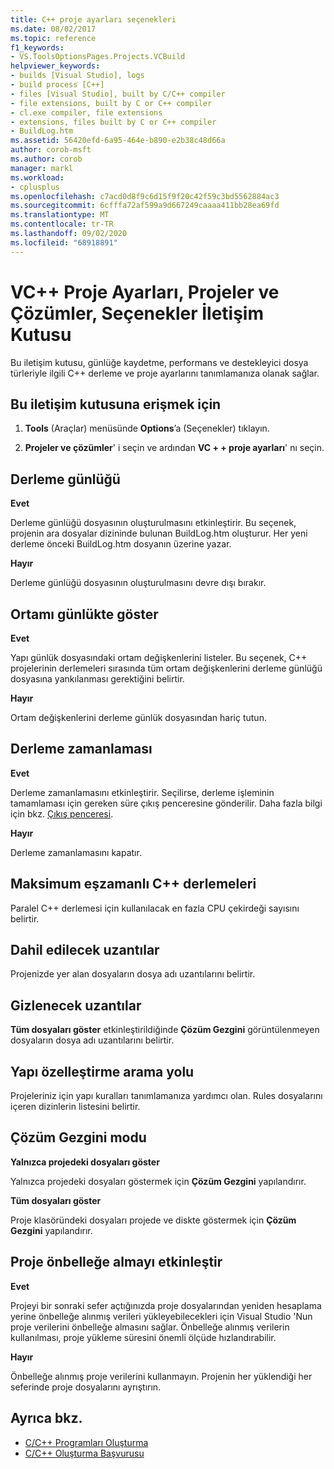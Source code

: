```yaml
---
title: C++ proje ayarları seçenekleri
ms.date: 08/02/2017
ms.topic: reference
f1_keywords:
- VS.ToolsOptionsPages.Projects.VCBuild
helpviewer_keywords:
- builds [Visual Studio], logs
- build process [C++]
- files [Visual Studio], built by C/C++ compiler
- file extensions, built by C or C++ compiler
- cl.exe compiler, file extensions
- extensions, files built by C or C++ compiler
- BuildLog.htm
ms.assetid: 56420efd-6a95-464e-b890-e2b38c48d66a
author: corob-msft
ms.author: corob
manager: markl
ms.workload:
- cplusplus
ms.openlocfilehash: c7acd0d8f9c6d15f9f20c42f59c3bd5562884ac3
ms.sourcegitcommit: 6cfffa72af599a9d667249caaaa411bb28ea69fd
ms.translationtype: MT
ms.contentlocale: tr-TR
ms.lasthandoff: 09/02/2020
ms.locfileid: "68918891"
---
```

# <a name="vc-project-settings-projects-and-solutions-options-dialog-box"></a>VC++ Proje Ayarları, Projeler ve Çözümler, Seçenekler İletişim Kutusu

Bu iletişim kutusu, günlüğe kaydetme, performans ve destekleyici dosya türleriyle ilgili C++ derleme ve proje ayarlarını tanımlamanıza olanak sağlar.

## <a name="to-access-this-dialog-box"></a>Bu iletişim kutusuna erişmek için

1. **Tools** (Araçlar) menüsünde **Options**’a (Seçenekler) tıklayın.

2. **Projeler ve çözümler**' i seçin ve ardından **VC + + proje ayarları**' nı seçin.

## <a name="build-logging"></a>Derleme günlüğü

 **Evet**

  Derleme günlüğü dosyasının oluşturulmasını etkinleştirir. Bu seçenek, projenin ara dosyalar dizininde bulunan BuildLog.htm oluşturur. Her yeni derleme önceki BuildLog.htm dosyanın üzerine yazar.

 **Hayır**

  Derleme günlüğü dosyasının oluşturulmasını devre dışı bırakır.

## <a name="show-environment-in-log"></a>Ortamı günlükte göster

 **Evet**

Yapı günlük dosyasındaki ortam değişkenlerini listeler. Bu seçenek, C++ projelerinin derlemeleri sırasında tüm ortam değişkenlerini derleme günlüğü dosyasına yankılanması gerektiğini belirtir.

 **Hayır**

Ortam değişkenlerini derleme günlük dosyasından hariç tutun.

## <a name="build-timing"></a>Derleme zamanlaması

 **Evet**

  Derleme zamanlamasını etkinleştirir. Seçilirse, derleme işleminin tamamlaması için gereken süre çıkış penceresine gönderilir. Daha fazla bilgi için bkz. [Çıkış penceresi](../../ide/reference/output-window.md).

 **Hayır**

Derleme zamanlamasını kapatır.

## <a name="maximum-concurrent-c-compilations"></a>Maksimum eşzamanlı C++ derlemeleri

Paralel C++ derlemesi için kullanılacak en fazla CPU çekirdeği sayısını belirtir.

## <a name="extensions-to-include"></a>Dahil edilecek uzantılar

Projenizde yer alan dosyaların dosya adı uzantılarını belirtir.

## <a name="extensions-to-hide"></a>Gizlenecek uzantılar

**Tüm dosyaları göster** etkinleştirildiğinde **Çözüm Gezgini** görüntülenmeyen dosyaların dosya adı uzantılarını belirtir.

## <a name="build-customization-search-path"></a>Yapı özelleştirme arama yolu

Projeleriniz için yapı kuralları tanımlamanıza yardımcı olan. Rules dosyalarını içeren dizinlerin listesini belirtir.

## <a name="solution-explorer-mode"></a>Çözüm Gezgini modu

**Yalnızca projedeki dosyaları göster**

Yalnızca projedeki dosyaları göstermek için **Çözüm Gezgini** yapılandırır.

**Tüm dosyaları göster**

Proje klasöründeki dosyaları projede ve diskte göstermek için **Çözüm Gezgini** yapılandırır.

## <a name="enable-project-caching"></a>Proje önbelleğe almayı etkinleştir

**Evet**

Projeyi bir sonraki sefer açtığınızda proje dosyalarından yeniden hesaplama yerine önbelleğe alınmış verileri yükleyebilecekleri için Visual Studio 'Nun proje verilerini önbelleğe almasını sağlar. Önbelleğe alınmış verilerin kullanılması, proje yükleme süresini önemli ölçüde hızlandırabilir.

**Hayır**

Önbelleğe alınmış proje verilerini kullanmayın. Projenin her yüklendiği her seferinde proje dosyalarını ayrıştırın.

## <a name="see-also"></a>Ayrıca bkz.

- [C/C++ Programları Oluşturma](/cpp/build/projects-and-build-systems-cpp)
- [C/C++ Oluşturma Başvurusu](/cpp/build/reference/c-cpp-building-reference)